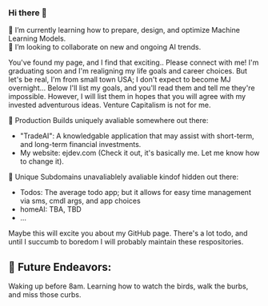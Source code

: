 ### Hi there 👋

<!--
**kid-gorgeous/kid-gorgeous** is a ✨ _special_ ✨ repository because its `README.md` (this file) appears on your GitHub profile.

Here are some ideas to get you started:

- 🔭 I’m currently working on ...
- 🌱 I’m currently learning ...
- 👯 I’m looking to collaborate on ...
- 🤔 I’m looking for help with ...
- 💬 Ask me about ...
- 📫 How to reach me: ...
- 😄 Pronouns: ...
- ⚡ Fun fact: ...
-->


🌱 I’m currently learning how to prepare, design, and optimize Machine Learning Models.<br>
👯 I’m looking to collaborate on new and ongoing AI trends.<br>

You've found my page, and I find that exciting.. Please connect with me! I'm graduating soon and 
I'm realigning my life goals and career choices. But let's be real, I'm 
from small town USA; I don't expect to become MJ overnight... Below I'll list my goals, and you'll
read them and tell me they're impossible. However, I will list them in hopes that you will agree with
my invested adventurous ideas. Venture Capitalism is not for me. 

💬 Production Builds uniquely avaliable somewhere out there: 
- "TradeAI": A knowledgable application that may assist with short-term, and long-term financial investments.
- My website: ejdev.com (Check it out, it's basically me. Let me know how to change it).

🤔 Unique Subdomains unavaliablely avaliable kindof hidden out there:
- Todos: The average todo app; but it allows for easy time management via sms, cmdl args, and app choices
- homeAI: TBA, TBD
- ... 

Maybe this will excite you about my GitHub page. There's a lot todo, and until I succumb to boredom
I will probably maintain these respositories.

🔭 Future Endeavors:
---

Waking up before 8am. Learning how to watch the birds, walk the burbs, and miss those curbs.
